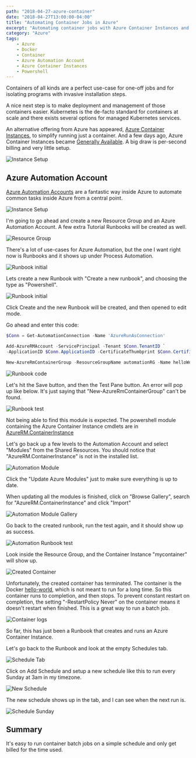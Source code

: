 ```yaml
---
path: "2018-04-27-azure-container"
date: "2018-04-27T13:00:00-04:00"
title: "Automating Container Jobs in Azure"
excerpt: "Automating container jobs with Azure Container Instances and Azure Automation Account is easy."
category: "Azure"
tags:
    - Azure
    - Docker
    - Container
    - Azure Automation Account
    - Azure Container Instances
    - Powershell
---
```


Containers of all kinds are a perfect use-case for one-off jobs and for isolating programs with invasive installation steps.

A nice next step is to make deployment and management of those containers easier. Kubernetes is the de-facto standard for containers at scale and there exists several options for managed Kubernetes services.

An alternative offering from Azure has appeared, [Azure Container Instances][0], to simplify running just a container. And a few days ago, Azure Container Instances became [Generally Available][1]. A big draw is per-second billing and very little setup.

![Instance Setup](instance_setup.png)

## Azure Automation Account

[Azure Automation Accounts][2] are a fantastic way inside Azure to automate common tasks inside Azure from a central point.

![Instance Setup](automation_summary.png)

I'm going to go ahead and create a new Resource Group and an Azure Automation Account. A few extra Tutorial Runbooks will be created as well.

![Resource Group](resourcegroup_initial.png)

There's a lot of use-cases for Azure Automation, but the one I want right now is Runbooks and it shows up under Process Automation.

![Runbook initial](runbooks_initial.png)

Lets create a new Runbook with "Create a new runbook", and choosing the type as "Powershell".

![Runbook initial](runbook_create_new.png)

Click Create and the new Runbook will be created, and then opened to edit mode.

Go ahead and enter this code:
```powershell
$Conn = Get-AutomationConnection -Name 'AzureRunAsConnection'

Add-AzureRMAccount -ServicePrincipal -Tenant $Conn.TenantID `
-ApplicationID $Conn.ApplicationID -CertificateThumbprint $Conn.CertificateThumbprint

New-AzureRmContainerGroup -ResourceGroupName automationRG -Name helloWorldJob -Image 'hello-world' -OsType Linux -RestartPolicy Never -Location eastus
```

![Runbook code](runbook_code.png)

Let's hit the Save button, and then the Test Pane button. An error will pop up like below. It's just saying that "New-AzureRmContainerGroup" can't be found.

![Runbook test](runbook_test_error.png)

Not being able to find this module is expected. The powershell module containing the Azure Container Instance cmdlets are in [AzureRM.ContainerInstance][3]

Let's go back up a few levels to the Automation Account and select "Modules" from the Shared Resources. You should notice that "AzureRM.ContainerInstance" is not in the installed list.

![Automation Module](automation_modules.png)

Click the "Update Azure Modules" just to make sure everything is up to date.

When updating all the modules is finished, click on "Browse Gallery", search for "AzureRM.ContainerInstance" and click "Import"

![Automation Module Gallery](module_gallery.png)

Go back to the created runbook, run the test again, and it should show up as success.

![Automation Runbook test](runbook_test_succeed.png)

Look inside the Resource Group, and the Container Instance "mycontainer" will show up.

![Created Container](container_created.png)

Unfortunately, the created container has terminated. The container is the Docker [hello-world][4], which is not meant to run for a long time. So this container runs to completion, and then stops. To prevent constant restart on completion, the setting "-RestartPolicy Never" on the container means it doesn't restart when finished. This is a great way to run a batch job.

![Container logs](container_logs.png)

So far, this has just been a Runbook that creates and runs an Azure Container Instance.

Let's go back to the Runbook and look at the empty Schedules tab.

![Schedule Tab](schedule_tab.png)

Click on Add Schedule and setup a new schedule like this to run every Sunday at 3am in my timezone.

![New Schedule](schedule_new.png)

The new schedule shows up in the tab, and I can see when the next run is.

![Schedule Sunday](schedule_sunday.png)

## Summary

It's easy to run container batch jobs on a simple schedule and only get billed for  the time used.

[0]: https://azure.microsoft.com/en-us/services/container-instances/
[1]: https://azure.microsoft.com/en-us/blog/azure-container-instances-now-generally-available/
[2]: https://azure.microsoft.com/en-us/documentation/learning-paths/automation/
[3]: https://docs.microsoft.com/en-us/powershell/module/azurerm.containerinstance/get-azurermcontainergroup?view=azurermps-5.7.0
[4]: https://hub.docker.com/_/hello-world/
